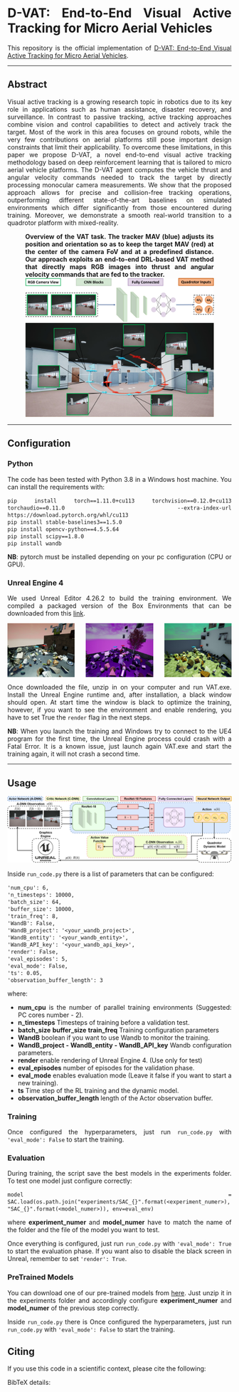 <div style="text-align: justify">

# D-VAT: End-to-End Visual Active Tracking for Micro Aerial Vehicles

This repository is the official implementation of [D-VAT: End-to-End Visual Active Tracking for Micro Aerial Vehicles](). 

---

## Abstract

<div style="text-align: justify"> 
Visual active tracking is a growing research topic in robotics due to its key role 
in applications such as human assistance, disaster recovery, and surveillance. 
In contrast to passive tracking, active tracking approaches combine vision and 
control capabilities to detect and actively track the target. Most of the work 
in this area focuses on ground robots, while the very few contributions on aerial
platforms still pose important design constraints that limit their applicability. 
To overcome these limitations, in this paper we propose D-VAT, a novel end-to-end
visual active tracking methodology based on deep reinforcement learning that is 
tailored to micro aerial vehicle platforms. The D-VAT agent computes the vehicle 
thrust and angular velocity commands needed to track the target by directly 
processing monocular camera measurements. We show that the proposed approach 
allows for precise and collision-free tracking operations, outperforming different
state-of-the-art baselines on simulated environments which differ significantly 
from those encountered during training. Moreover, we  demonstrate a 
smooth real-world transition to a quadrotor platform with mixed-reality.
</div>

<figure>
  <figcaption><b>Overview of the VAT task. The tracker MAV (blue) adjusts its position and orientation so as to keep the target MAV (red) at the center of the camera FoV and at a predefined distance. Our approach exploits an end-to-end DRL-based VAT method that directly maps RGB images into thrust and angular velocity commands that are fed to the tracker.</b></figcaption>
  <img
  src="images/overview.jpg"
  alt="Actor Net">
</figure>

---

## Configuration

### Python

The code has been tested with Python 3.8 in a Windows host machine. You can install the requirements with:

```
pip install torch==1.11.0+cu113 torchvision==0.12.0+cu113 torchaudio==0.11.0 --extra-index-url https://download.pytorch.org/whl/cu113
pip install stable-baselines3==1.5.0
pip install opencv-python==4.5.5.64
pip install scipy==1.8.0
pip install wandb
```

**NB**: pytorch must be installed depending on your pc configuration (CPU or GPU).

### Unreal Engine 4

We used Unreal Editor 4.26.2 to build the training environment. We compiled a packaged version
of the Box Environments that can be downloaded from this [link](https://unipg-my.sharepoint.com/:u:/g/personal/alberto_dionigi_studenti_unipg_it/EUAkz-Swq8NFnETrQevvPnEBnh4t2wfqxlUaTX0T8yFxdQ?e=83zbiC).

<style>
  .immagini {
    display: flex;
    justify-content: space-between;
  }
  .immagini img {
    width: 30%;
    height: auto;
  }
</style>

<div class="immagini">
  <img src="images/DR_1.jpg" alt="dr_1">
  <img src="images/DR_2.jpg" alt="dr_2"> 
  <img src="images/DR_3.jpg" alt="dr_3">
</div>

Once downloaded the file, unzip in on your computer and run VAT.exe. Install the Unreal Engine
runtime and, after installation, a black window should open. At start time the window is black 
to optimize the training, however, if you want to see the environment and enable rendering,
you have to set True the `render` flag in the next steps.

**NB**: When you launch the training and Windows try to connect to the UE4 program for the first time,
the Unreal Engine process could crash with a Fatal Error. It is a known issue, just launch again VAT.exe
and start the training again, it will not crash a second time.


---

## Usage

<img  src="images/arch.png" alt="arc"/>

Inside `run_code.py` there is a list of parameters that can be configured:
```
'num_cpu': 6,
'n_timesteps': 10000,
'batch_size': 64,
'buffer_size': 10000,
'train_freq': 8,
'WandB': False,
'WandB_project': '<your_wandb_project>',
'WandB_entity': '<your_wandb_entity>',
'WandB_API_key': '<your_wandb_api_key>',
'render': False,
'eval_episodes': 5,
'eval_mode': False,
'ts': 0.05,
'observation_buffer_length': 3
```
where:
- **num_cpu** is the number of parallel training environments (Suggested: PC cores number - 2).
- **n_timesteps** Timesteps of training before a validation test.
- **batch_size** **buffer_size** **train_freq** Training configuration parameters
- **WandB** boolean if you want to use Wandb to monitor the training.
- **WandB_project - WandB_entity - WandB_API_key** Wandb configuration parameters.
- **render** enable rendering of Unreal Engine 4. (Use only for test)
- **eval_episodes** number of episodes for the validation phase.
- **eval_mode** enables evaluation mode (Leave it false if you want to start a new training).
- **ts** Time step of the RL training and the dynamic model.
- **observation_buffer_length** length of the Actor observation buffer.

### Training

Once configured the hyperparameters, just run `run_code.py` with `'eval_mode': False` to start the training.

### Evaluation
During training, the script save the best models in the experiments folder. To test one model
just configure correctly:
```
model = SAC.load(os.path.join("experiments/SAC_{}".format(<experiment_numer>), "SAC_{}".format(<model_numer>)), env=eval_env)
```
where **experiment_numer** and **model_numer** have to match the name of the folder and the file of
the model you want to test.

Once everything is configured, just run `run_code.py` with `'eval_mode': True` to start the evaluation phase. 
If you want also to disable the black screen in Unreal, remember to set `'render': True`.


### PreTrained Models

You can download one of our pre-trained models from [here](https://unipg-my.sharepoint.com/:u:/g/personal/alberto_dionigi_studenti_unipg_it/EdbasJ4SptZFtldkpuP744IB6_ZbOOpxinleJ5gF91mZGw?e=u2Jr37). Just unzip it in the experiments folder and accordingly configure 
**experiment_numer** and **model_numer** of the previous step correctly. 

Inside `run_code.py` there is
Once configured the hyperparameters, just run `run_code.py` with `'eval_mode': False` to start the training.

## Citing

If you use this code in a scientific context, please cite the following:

> 

BibTeX details:

```bibtex

```


</div>